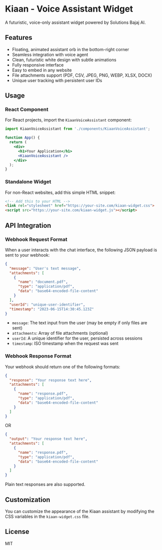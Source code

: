 
# Kiaan - Voice Assistant Widget

A futuristic, voice-only assistant widget powered by Solutions Bajaj AI.

## Features

- Floating, animated assistant orb in the bottom-right corner
- Seamless integration with voice agent
- Clean, futuristic white design with subtle animations
- Fully responsive interface
- Easy to embed in any website
- File attachments support (PDF, CSV, JPEG, PNG, WEBP, XLSX, DOCX)
- Unique user tracking with persistent user IDs

## Usage

### React Component

For React projects, import the `KiaanVoiceAssistant` component:

```jsx
import KiaanVoiceAssistant from './components/KiaanVoiceAssistant';

function App() {
  return (
    <div>
      <h1>Your Application</h1>
      <KiaanVoiceAssistant />
    </div>
  );
}
```

### Standalone Widget

For non-React websites, add this simple HTML snippet:

```html
<!-- Add this to your HTML -->
<link rel="stylesheet" href="https://your-site.com/kiaan-widget.css">
<script src="https://your-site.com/kiaan-widget.js"></script>
```

## API Integration

### Webhook Request Format

When a user interacts with the chat interface, the following JSON payload is sent to your webhook:

```json
{
  "message": "User's text message",
  "attachments": [
    {
      "name": "document.pdf",
      "type": "application/pdf",
      "data": "base64-encoded-file-content"
    }
  ],
  "userId": "unique-user-identifier",
  "timestamp": "2023-06-15T14:30:45.123Z"
}
```

- `message`: The text input from the user (may be empty if only files are sent)
- `attachments`: Array of file attachments (optional)
- `userId`: A unique identifier for the user, persisted across sessions
- `timestamp`: ISO timestamp when the request was sent

### Webhook Response Format

Your webhook should return one of the following formats:

```json
{
  "response": "Your response text here",
  "attachments": [
    {
      "name": "response.pdf",
      "type": "application/pdf",
      "data": "base64-encoded-file-content"
    }
  ]
}
```

OR

```json
{
  "output": "Your response text here",
  "attachments": [
    {
      "name": "response.pdf",
      "type": "application/pdf",
      "data": "base64-encoded-file-content"
    }
  ]
}
```

Plain text responses are also supported.

## Customization

You can customize the appearance of the Kiaan assistant by modifying the CSS variables in the `kiaan-widget.css` file.

## License

MIT

